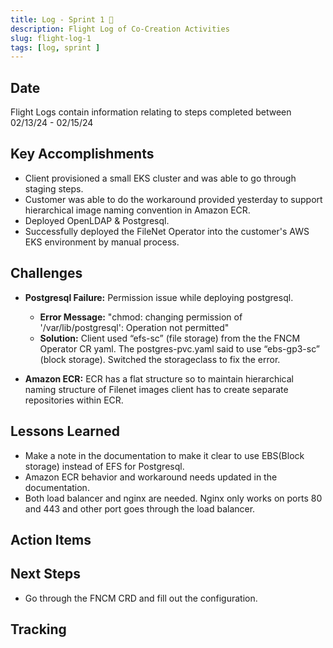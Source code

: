 ```yaml
---
title: Log - Sprint 1 🛫
description: Flight Log of Co-Creation Activities
slug: flight-log-1
tags: [log, sprint ]
---
```


## Date
Flight Logs contain information relating to steps completed between 02/13/24 - 02/15/24

## Key Accomplishments
- Client provisioned a small EKS cluster and was able to go through staging steps. 
- Customer was able to do the workaround provided yesterday to support hierarchical image naming convention in Amazon ECR.
- Deployed OpenLDAP & Postgresql. 
- Successfully deployed the FileNet Operator into the customer's AWS EKS environment by manual process. 

## Challenges
- **Postgresql Failure:** Permission issue while deploying postgresql. 
    - **Error Message:** "chmod: changing permission of '/var/lib/postgresql': Operation not permitted" 
    - **Solution:** Client used “efs-sc” (file storage) from the the FNCM Operator CR yaml. The postgres-pvc.yaml said to use “ebs-gp3-sc” (block storage). Switched the storageclass to fix the error.

- **Amazon ECR:** ECR has a flat structure so to maintain hierarchical naming structure of Filenet images client has to create separate repositories within ECR. 

## Lessons Learned
- Make a note in the documentation to make it clear to use EBS(Block storage) instead of EFS for Postgresql.
- Amazon ECR behavior and workaround needs updated in the documentation. 
- Both load balancer and nginx are needed. Nginx only works on ports 80 and 443 and other port goes through the load balancer. 

## Action Items

## Next Steps
- Go through the FNCM CRD and fill out the configuration.

## Tracking
